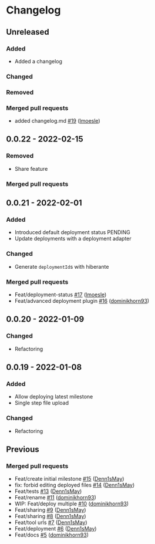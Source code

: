 # Changelog


## Unreleased

### Added

- Added a changelog

### Changed

### Removed

### Merged pull requests

- added changelog.md [\#19](https://github.com/FlowSquad/bpm-repo/pull/19) ([lmoesle](https://github.com/lmoesle))


## 0.0.22 - 2022-02-15

### Removed

- Share feature

### Merged pull requests


## 0.0.21 - 2022-02-01

### Added

- Introduced default deployment status PENDING
- Update deployments with a deployment adapter

### Changed

- Generate `deploymentId`s with hiberante

### Merged pull requests

- Feat/deployment-status [\#17](https://github.com/FlowSquad/bpm-repo/pull/17) ([lmoesle](https://github.com/lmoesle))
- Feat/advanced deployment plugin [\#16](https://github.com/FlowSquad/bpm-repo/pull/16) ([dominikhorn93](https://github.com/dominikhorn93))


## 0.0.20 - 2022-01-09

### Changed

- Refactoring

## 0.0.19 - 2022-01-08

### Added

- Allow deploying latest milestone
- Single step file upload

### Changed

- Refactoring


## Previous

### Merged pull requests

- Feat/create initial milestone [\#15](https://github.com/FlowSquad/bpm-repo/pull/15) ([Denn1sMay](https://github.com/Denn1sMay))
- fix: forbid editing deployed files [\#14](https://github.com/FlowSquad/bpm-repo/pull/14) ([Denn1sMay](https://github.com/Denn1sMay))
- Feat/tests [\#13](https://github.com/FlowSquad/bpm-repo/pull/13) ([Denn1sMay](https://github.com/Denn1sMay))
- Feat/rename [\#11](https://github.com/FlowSquad/bpm-repo/pull/11) ([dominikhorn93](https://github.com/dominikhorn93))
- WIP: Feat/deploy multiple [\#10](https://github.com/FlowSquad/bpm-repo/pull/10) ([dominikhorn93](https://github.com/dominikhorn93))
- Feat/sharing [\#9](https://github.com/FlowSquad/bpm-repo/pull/9) ([Denn1sMay](https://github.com/Denn1sMay))
- Feat/sharing [\#8](https://github.com/FlowSquad/bpm-repo/pull/8) ([Denn1sMay](https://github.com/Denn1sMay))
- Feat/tool urls [\#7](https://github.com/FlowSquad/bpm-repo/pull/7) ([Denn1sMay](https://github.com/Denn1sMay))
- Feat/deployment [\#6](https://github.com/FlowSquad/bpm-repo/pull/6) ([Denn1sMay](https://github.com/Denn1sMay))
- Feat/docs [\#5](https://github.com/FlowSquad/bpm-repo/pull/5) ([dominikhorn93](https://github.com/dominikhorn93))
